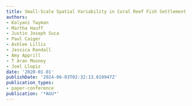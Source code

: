 ```yaml
---
title: Small-Scale Spatial Variability in Coral Reef Fish Settlement
authors:
- Kalyani Twyman
- Martha Hauff
- Justin Joseph Suca
- Paul Caiger
- Ashlee Lillis
- Jessica Randall
- Amy Apprill
- T Aran Mooney
- Joel Llopiz
date: '2020-01-01'
publishDate: '2024-06-03T02:32:13.810947Z'
publication_types:
- paper-conference
publication: '*AGU*'
---
```

